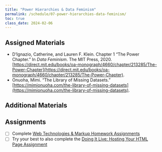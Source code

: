 ```yaml
---
title: "Power Hierarchies & Data Feminism"
permalink: /schedule/07-power-hierarchies-data-feminism/
toc: true
class_date: 2024-02-06
---
```


## Assigned Materials

- D’Ignazio, Catherine, and Lauren F. Klein. Chapter 1 “The Power Chapter.” In *Data Feminism*. The MIT Press, 2020. [https://direct.mit.edu/books/oa-monograph/4660/chapter/213285/The-Power-Chapter](https://direct.mit.edu/books/oa-monograph/4660/chapter/213285/The-Power-Chapter).
- Onuoha, Mimi. “The Library of Missing Datasets.” [https://mimionuoha.com/the-library-of-missing-datasets](https://mimionuoha.com/the-library-of-missing-datasets).


## Additional Materials

## Assignments

- [ ] Complete [Web Technologies & Markup Homework Assignments]({{site.baseurl}}/materials/introducing-humanities-computing/06-intro-markup#web-technologies--markup-homework-assignments) 
- [ ] Try your best to also complete the [Doing It Live: Hosting Your HTML Page Assignment]({{site.baseurl}}/materials/introducing-humanities-computing/07-intro-web#doing-it-live-hosting-your-html-page-assignment)